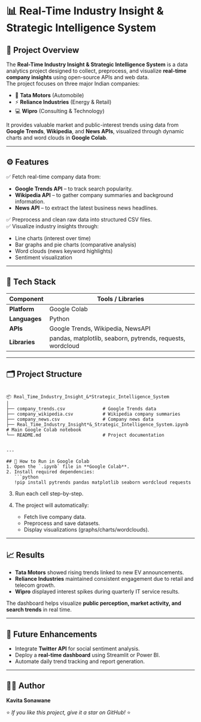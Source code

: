 # 📊 Real-Time Industry Insight & Strategic Intelligence System

## 🧠 Project Overview
The **Real-Time Industry Insight & Strategic Intelligence System** is a data analytics project designed to collect, preprocess, and visualize **real-time company insights** using open-source APIs and web data.  
The project focuses on three major Indian companies:
- 🚗 **Tata Motors** (Automobile)
- ⚡ **Reliance Industries** (Energy & Retail)
- 💻 **Wipro** (Consulting & Technology)

It provides valuable market and public-interest trends using data from **Google Trends**, **Wikipedia**, and **News APIs**, visualized through dynamic charts and word clouds in **Google Colab**.

---

## ⚙️ Features
✅ Fetch real-time company data from:
- **Google Trends API** – to track search popularity.  
- **Wikipedia API** – to gather company summaries and background information.  
- **News API** – to extract the latest business news headlines.

✅ Preprocess and clean raw data into structured CSV files.  
✅ Visualize industry insights through:
- Line charts (interest over time)
- Bar graphs and pie charts (comparative analysis)
- Word clouds (news keyword highlights)
- Sentiment visualization

---

## 🧩 Tech Stack
| Component | Tools / Libraries |
|------------|------------------|
| **Platform** | Google Colab |
| **Languages** | Python |
| **APIs** | Google Trends, Wikipedia, NewsAPI |
| **Libraries** | pandas, matplotlib, seaborn, pytrends, requests, wordcloud |

---

## 🗂️ Project Structure
```

📦 Real_Time_Industry_Insight_&*Strategic_Intelligence_System
│
├── company_trends.csv              # Google Trends data
├── company_wikipedia.csv           # Wikipedia company summaries
├── company_news.csv                # Company news data
├── Real_Time_Industry_Insight*&_Strategic_Intelligence_System.ipynb  # Main Google Colab notebook
└── README.md                       # Project documentation


---

## 🚀 How to Run in Google Colab
1. Open the `.ipynb` file in **Google Colab**.
2. Install required dependencies:
   ```python
   !pip install pytrends pandas matplotlib seaborn wordcloud requests
````

3. Run each cell step-by-step.
4. The project will automatically:

   * Fetch live company data.
   * Preprocess and save datasets.
   * Display visualizations (graphs/charts/wordclouds).

---

## 📈 Results

* **Tata Motors** showed rising trends linked to new EV announcements.
* **Reliance Industries** maintained consistent engagement due to retail and telecom growth.
* **Wipro** displayed interest spikes during quarterly IT service results.

The dashboard helps visualize **public perception, market activity, and search trends** in real time.

---

## 📄 Future Enhancements

* Integrate **Twitter API** for social sentiment analysis.
* Deploy a **real-time dashboard** using Streamlit or Power BI.
* Automate daily trend tracking and report generation.

---

## 👩‍💻 Author

**Kavita Sonawane**


⭐ *If you like this project, give it a star on GitHub!* ⭐
